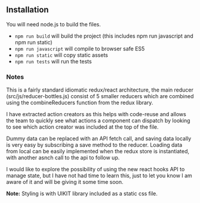## Installation 

You will need node.js to build the files. 

- ```npm run build``` will build the project (this includes npm run javascript and npm run static)
- ```npm run javascript``` will compile to browser safe ES5 
- ```npm run static``` will copy static assets
- ```npm run tests``` will run the tests 

### Notes

This is a fairly standard idiomatic redux/react architecture, the main reducer (src/js/reducer-bottles.js) consist of 5 smaller reducers which are combined using the combineReducers function from the redux library.

I have extracted action creators as this helps with code-reuse and allows the team to quickly see what actions a component can dispatch by looking to see which action creator was included at the top of the file.

Dummy data can be replaced with an API fetch call, and saving data locally is very easy by subscribing a save method to the reducer. Loading data from local can be easily implemented when the redux store is instantiated, with another asnch call to the api to follow up.

I would like to explore the possibility of using the new react hooks API to manage state, but I have not had time to learn this, just to let you know I am aware of it and will be giving it some time soon.

**Note:** Styling is with UIKIT library included as a static css file.


